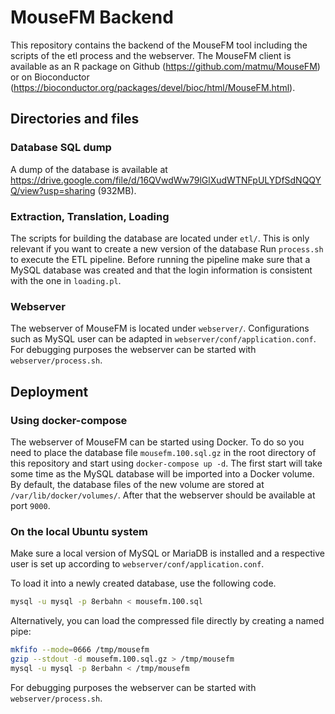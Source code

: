 # MouseFM Backend
This repository contains the backend of the MouseFM tool including the scripts of the etl process and the webserver. The MouseFM client is available as an R package on Github (https://github.com/matmu/MouseFM) or on Bioconductor (https://bioconductor.org/packages/devel/bioc/html/MouseFM.html).


## Directories and files

### Database SQL dump
A dump of the database is available at https://drive.google.com/file/d/16QVwdWw79lGlXudWTNFpULYDfSdNQQYQ/view?usp=sharing (932MB).

### Extraction, Translation, Loading
The scripts for building the database are located under `etl/`. This is only relevant if you want to create a new version of the database Run `process.sh` to execute the ETL pipeline. Before running the pipeline make sure that a MySQL database was created and that the login information is consistent with the one in `loading.pl`.

### Webserver
The webserver of MouseFM is located under `webserver/`. Configurations such as MySQL user can be adapted in `webserver/conf/application.conf`. For debugging purposes the webserver can be started with `webserver/process.sh`.


## Deployment

### Using docker-compose
The webserver of MouseFM can be started using Docker. To do so you need to place the database file `mousefm.100.sql.gz` in the root directory of this repository and start using `docker-compose up -d`. The first start will take some time as the MySQL database will be imported into a Docker volume. By default, the database files of the new volume are stored at `/var/lib/docker/volumes/`. After that the webserver should be available at port `9000`.

###  On the local Ubuntu system
Make sure a local version of MySQL or MariaDB is installed and a respective user is set up according to `webserver/conf/application.conf`.

To load it into a newly created database, use the following code.
```bash
mysql -u mysql -p 8erbahn < mousefm.100.sql
```

Alternatively, you can load the compressed file directly by creating a named pipe:
```bash
mkfifo --mode=0666 /tmp/mousefm
gzip --stdout -d mousefm.100.sql.gz > /tmp/mousefm
mysql -u mysql -p 8erbahn < /tmp/mousefm
```

For debugging purposes the webserver can be started with `webserver/process.sh`.
